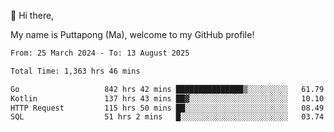 👋 Hi there,

My name is Puttapong (Ma), welcome to my GitHub profile!

<!--START_SECTION:waka-->

```txt
From: 25 March 2024 - To: 13 August 2025

Total Time: 1,363 hrs 46 mins

Go                   842 hrs 42 mins ███████████████▒░░░░░░░░░   61.79 %
Kotlin               137 hrs 43 mins ██▓░░░░░░░░░░░░░░░░░░░░░░   10.10 %
HTTP Request         115 hrs 50 mins ██░░░░░░░░░░░░░░░░░░░░░░░   08.49 %
SQL                  51 hrs 2 mins   █░░░░░░░░░░░░░░░░░░░░░░░░   03.74 %
```

<!--END_SECTION:waka-->
